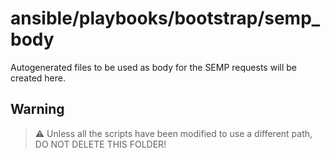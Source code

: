 # ansible/playbooks/bootstrap/semp_body

Autogenerated files to be used as body for the SEMP requests will be created here.

## Warning

> :warning: Unless all the scripts have been modified to use a different path, DO NOT DELETE THIS FOLDER!
